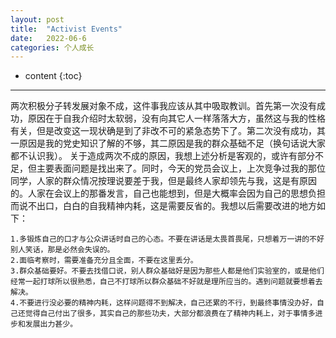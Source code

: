 ```yaml
---
layout: post
title:  "Activist Events"
date:   2022-06-6
categories: 个人成长
---
```

* content
{:toc}

---
两次积极分子转发展对象不成，这件事我应该从其中吸取教训。首先第一次没有成功，原因在于自我介绍时太软弱，没有向其它人一样落落大方，虽然这与我的性格有关，但是改变这一现状确是到了非改不可的紧急态势下了。第二次没有成功，其一原因是我的党史知识了解的不够，其二原因是我的群众基础不足（换句话说大家都不认识我）。
关于造成两次不成的原因，我想上述分析是客观的，或许有部分不足，但主要表面问题是找出来了。同时，今天的党员会议上，上次竞争过我的那位同学，人家的群众情况按理说要差于我，但是最终人家却领先与我，这是有原因的。人家在会议上的那番发言，自己也能想到，但是大概率会因为自己的思想负担而说不出口，白白的自我精神内耗，这是需要反省的。我想以后需要改进的地方如下：
```
1.多锻炼自己的口才与公众讲话时自己的心态。不要在讲话是太畏首畏尾，只想着万一讲的不好别人笑话，那是必然会失误的。
2.面临考察时，需要准备充分且全面，不要在这里丢分。
3.群众基础要好。不要去找借口说，别人群众基础好是因为那些人都是他们实验室的，或是他们经常一起打球所以很熟悉，自己不打球所以群众基础不好就是理所应当的。遇到问题就要想着去解决。
4.不要进行没必要的精神内耗，这样问题得不到解决，自己还累的不行，到最终事情没办好，自己还觉得自己付出了很多，其实自己的那些功夫，大部分都浪费在了精神内耗上，对于事情多进步和发展出力甚少。
```